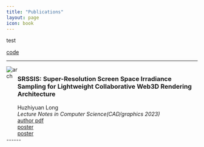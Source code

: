 ```yaml
---
title: "Publications"
layout: page
icon: book
---
```


<p>test</p>
<div class="more"><a href="./test.html">code</a></div>

------
<div style="display: flex;">
<img class="img-square" src="2023/SRSSIS/pic.jpg" title="arch">
<div>
<h3>SRSSIS: Super-Resolution Screen Space Irradiance Sampling for Lightweight Collaborative Web3D Rendering Architecture</h3>
Huzhiyuan Long
<br>
<i>Lecture Notes in Computer Science(CAD/graphics 2023)</i>
<br>
<div class="more"><a href="./2023/SRSSIS/SRSSIS.pdf">author pdf</a></div> 
<div class="more"><a href="./2023/SRSSIS/poster.pdf">poster</a></div>
<div class="more"><a href="./2023/SRSSIS/poster.pdf">poster</a></div>
</div>
</div>
------
